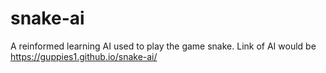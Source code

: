 # snake-ai

A reinformed learning AI used to play the game snake. Link of AI would be https://guppies1.github.io/snake-ai/
